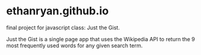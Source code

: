# ethanryan.github.io
final project for javascript class: Just the Gist.

Just the Gist is a single page app that uses the Wikipedia API to return the 9 most frequently used words for any given search term.
